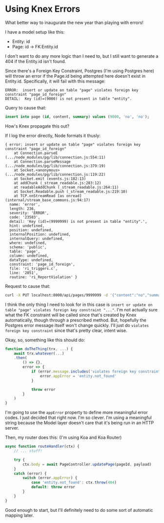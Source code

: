 Using Knex Errors
=================

What better way to inaugurate the new year than playing with errors!

I have a model setup like this:
- Entity: id
- Page: id -> FK:Entity.id

I don't want to do any more logic than I need to, but I still want to generate a 404 if the Entity.id isn't found.

Since there's a Foreign Key Constraint, Postgres (I'm using Postgres here) will throw an error if the Page.id being attempted here doesn't exist in Entity.id.  Specifically, it will fail with this message:

```
ERROR:  insert or update on table "page" violates foreign key constraint "page_id_foreign"
DETAIL:  Key (id)=(9000) is not present in table "entity".
```

Query to cause that:

```sql
insert into page (id, content, summary) values (9000, 'no', 'no');
```

How's Knex propagate this out?

If I log the error directly, Node formats it thusly:

```
{ error: insert or update on table "page" violates foreign key constraint "page_id_foreign"
    at Connection.parseE (.../node_modules/pg/lib/connection.js:554:11)
    at Connection.parseMessage (.../node_modules/pg/lib/connection.js:379:19)
    at Socket.<anonymous> (.../node_modules/pg/lib/connection.js:119:22)
    at Socket.emit (events.js:182:13)
    at addChunk (_stream_readable.js:283:12)
    at readableAddChunk (_stream_readable.js:264:11)
    at Socket.Readable.push (_stream_readable.js:219:10)
    at TCP.onStreamRead [as onread] (internal/stream_base_commons.js:94:17)
  name: 'error',
  length: 236,
  severity: 'ERROR',
  code: '23503',
  detail: 'Key (id)=(9999999) is not present in table "entity".',
  hint: undefined,
  position: undefined,
  internalPosition: undefined,
  internalQuery: undefined,
  where: undefined,
  schema: 'public',
  table: 'page',
  column: undefined,
  dataType: undefined,
  constraint: 'page_id_foreign',
  file: 'ri_triggers.c',
  line: '2851',
  routine: 'ri_ReportViolation' }
```

Request to cause that:

```sh
curl -X PUT localhost:8000/api/pages/9999999 -d '{"content":"no","summary":"no"}'
```

I think the only thing I need to look for in this case is `insert or update on table "page" violates foreign key constraint "..."`.  I'm not actually sure what the FK constraint will be called since that's created by Knex automatically, though through a prescribed method.  But, hopefully the Postgres error message itself won't change quickly.  I'll just do `violates foreign key constraint` since that's pretty clear, intent wise.

Okay, so, something like this should do:

```js
function doTheThing(trx, ...) {
    await trx.whatever(...)
    .then(
        () => {},
        error => {
            if (error.message.includes('violates foreign key constraint')) {
                error.appError = 'entity.not_found'
            }

            throw error
        }
    )
}
```

I'm going to use the `appError` property to define more meaningful error codes.  I just decided that right now.  I'm so clever.  I'm using a meaningful string because the Model layer doesn't care that it's being run in an HTTP server.

Then, my router does this: (I'm using Koa and Koa Router)

```js
async function routeHandler(ctx) {
    // ... stuff!

    try {
        ctx.body = await PageController.updatePage(pageId, payload)
    }
    catch (error) {
        switch (error.appError) {
            case 'entity.not_found': ctx.throw(404)
            default: throw error
        }
    }
}
```

Good enough to start, but I'll definitely need to do some sort of automatic mapping later.
